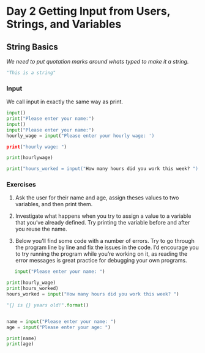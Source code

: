 # Day 2 Getting Input from Users, Strings, and Variables

## String Basics
_We need to put quotation marks around whats typed to make it a string._
````python
"This is a string"
````

### Input 
We call input in exactly the same way as print.

````python
input()
print("Please enter your name:")
input()
input("Please enter your name:")
hourly_wage = input("Please enter your hourly wage: ')

print("hourly wage: ")

print(hourlywage)

print("hours_worked = input("How many hours did you work this week? ")
````
### Exercises
1. Ask the user for their name and age, assign theses values to two variables, and then print them.

2. Investigate what happens when you try to assign a value to a variable that you’ve already defined. Try printing the variable before and after you reuse the name.

3. Below you’ll find some code with a number of errors. Try to go through the program line by line and fix the issues in the code. I’d encourage you to try running the program while you’re working on it, as reading the error messages is great practice for debugging your own programs.
````python
   input("Please enter your name: ")
````

````python
print(hourly_wage)
print(hours_worked)
hours_worked = input("How many hours did you work this week? ")

"{} is {} years old!".format()
````

````python

name = input("Please enter your name: ")
age = input("Please enter your age: ")

print(name)
print(age)
````





